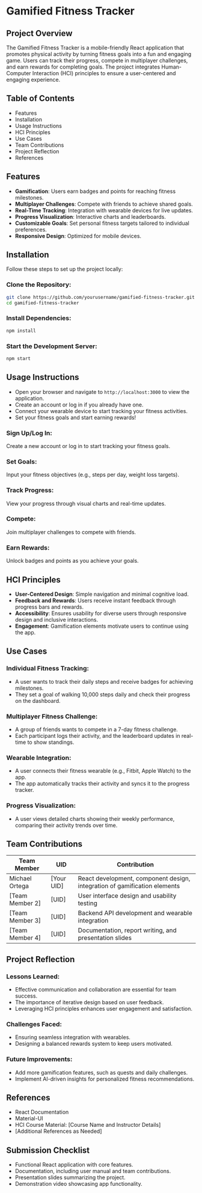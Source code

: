 # Gamified Fitness Tracker

## Project Overview

The Gamified Fitness Tracker is a mobile-friendly React application that promotes physical activity by turning fitness goals into a fun and engaging game. Users can track their progress, compete in multiplayer challenges, and earn rewards for completing goals. The project integrates Human-Computer Interaction (HCI) principles to ensure a user-centered and engaging experience.

## Table of Contents

- Features
- Installation
- Usage Instructions
- HCI Principles
- Use Cases
- Team Contributions
- Project Reflection
- References

## Features

- **Gamification**: Users earn badges and points for reaching fitness milestones.
- **Multiplayer Challenges**: Compete with friends to achieve shared goals.
- **Real-Time Tracking**: Integration with wearable devices for live updates.
- **Progress Visualization**: Interactive charts and leaderboards.
- **Customizable Goals**: Set personal fitness targets tailored to individual preferences.
- **Responsive Design**: Optimized for mobile devices.

## Installation

Follow these steps to set up the project locally:

### Clone the Repository:

```bash
git clone https://github.com/yourusername/gamified-fitness-tracker.git
cd gamified-fitness-tracker
```

### Install Dependencies:

```bash
npm install
```

### Start the Development Server:

```bash
npm start
```

## Usage Instructions

- Open your browser and navigate to `http://localhost:3000` to view the application.
- Create an account or log in if you already have one.
- Connect your wearable device to start tracking your fitness activities.
- Set your fitness goals and start earning rewards!

### Sign Up/Log In:

Create a new account or log in to start tracking your fitness goals.

### Set Goals:

Input your fitness objectives (e.g., steps per day, weight loss targets).

### Track Progress:

View your progress through visual charts and real-time updates.

### Compete:

Join multiplayer challenges to compete with friends.

### Earn Rewards:

Unlock badges and points as you achieve your goals.

## HCI Principles

- **User-Centered Design**: Simple navigation and minimal cognitive load.
- **Feedback and Rewards**: Users receive instant feedback through progress bars and rewards.
- **Accessibility**: Ensures usability for diverse users through responsive design and inclusive interactions.
- **Engagement**: Gamification elements motivate users to continue using the app.

## Use Cases

### Individual Fitness Tracking:

- A user wants to track their daily steps and receive badges for achieving milestones.
- They set a goal of walking 10,000 steps daily and check their progress on the dashboard.

### Multiplayer Fitness Challenge:

- A group of friends wants to compete in a 7-day fitness challenge.
- Each participant logs their activity, and the leaderboard updates in real-time to show standings.

### Wearable Integration:

- A user connects their fitness wearable (e.g., Fitbit, Apple Watch) to the app.
- The app automatically tracks their activity and syncs it to the progress tracker.

### Progress Visualization:

- A user views detailed charts showing their weekly performance, comparing their activity trends over time.

## Team Contributions

| Team Member     | UID        | Contribution                                                              |
| --------------- | ---------- | ------------------------------------------------------------------------- |
| Michael Ortega  | [Your UID] | React development, component design, integration of gamification elements |
| [Team Member 2] | [UID]      | User interface design and usability testing                               |
| [Team Member 3] | [UID]      | Backend API development and wearable integration                          |
| [Team Member 4] | [UID]      | Documentation, report writing, and presentation slides                    |

## Project Reflection

### Lessons Learned:

- Effective communication and collaboration are essential for team success.
- The importance of iterative design based on user feedback.
- Leveraging HCI principles enhances user engagement and satisfaction.

### Challenges Faced:

- Ensuring seamless integration with wearables.
- Designing a balanced rewards system to keep users motivated.

### Future Improvements:

- Add more gamification features, such as quests and daily challenges.
- Implement AI-driven insights for personalized fitness recommendations.

## References

- React Documentation
- Material-UI
- HCI Course Material: [Course Name and Instructor Details]
- [Additional References as Needed]

## Submission Checklist

- Functional React application with core features.
- Documentation, including user manual and team contributions.
- Presentation slides summarizing the project.
- Demonstration video showcasing app functionality.
